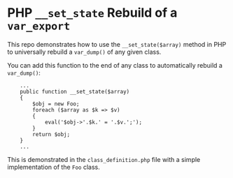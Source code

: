 # PHP `__set_state` Rebuild of a `var_export`

This repo demonstrates how to use the `__set_state($array)` method in PHP to universally rebuild a `var_dump()` of any given class.

You can add this function to the end of any class to automatically rebuild a `var_dump()`:

```
    ...
    public function __set_state($array)
    {
        $obj = new Foo;
        foreach ($array as $k => $v)
        {
            eval('$obj->'.$k.' = '.$v.';');
        }
        return $obj;
    }
    ...
```

This is demonstrated in the `class_definition.php` file with a simple implementation of the `Foo` class.
